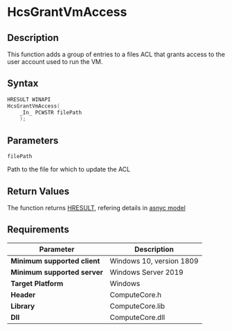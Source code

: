 # HcsGrantVmAccess

## Description

This function adds a group of entries to a files ACL that grants access to the user account used to run the VM. 

## Syntax

```cpp
HRESULT WINAPI
HcsGrantVmAccess(
    _In_ PCWSTR filePath
    );
```

## Parameters

`filePath`

Path to the file for which to update the ACL

## Return Values

The function returns [HRESULT](./HCSHResult.md), refering details in [asnyc model](./../AsyncModel.md#HcsOperationResult)

## Requirements

|Parameter     |Description|
|---|---|
| **Minimum supported client** | Windows 10, version 1809 |
| **Minimum supported server** | Windows Server 2019 |
| **Target Platform** | Windows |
| **Header** | ComputeCore.h |
| **Library** | ComputeCore.lib |
| **Dll** | ComputeCore.dll |